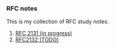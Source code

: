 ### RFC notes

This is my collection of RFC study notes.

1. [RFC 2131 (in progress)](https://github.com/theodorehadges/RFC-notes/blob/master/rfc2131/notes.md)
2. [RFC2132 (TODO)]()
